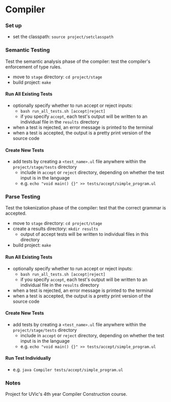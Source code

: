 # Compiler
### Set up
- set the classpath: `source project/setclasspath`

### Semantic Testing
Test the semantic analysis phase of the compiler: test the compiler's enforcement of type rules.
- move to `stage` directory: `cd project/stage`
- build project: `make`

#### Run All Existing Tests
- optionally specify whether to run accept or reject inputs:
  - `bash run_all_tests.sh [accept|reject]`
  - if you specify `accept`, each test's output will be written to an individual file in the `results` directory
- when a test is rejected, an error message is printed to the terminal
- when a test is accepted, the output is a pretty print version of the source code

#### Create New Tests
- add tests by creating a `<test_name>.ul` file anywhere within the `project/stage/tests` directory
  - include in `accept` or `reject` directory, depending on whether the test input is in the language
  - e.g. `echo "void main() {}" >> tests/accept/simple_program.ul`


### Parse Testing
Test the tokenization phase of the compiler: test that the correct grammar is accepted.
- move to `stage` directory: `cd project/stage`
- create a results directory: `mkdir results`
  - output of accept tests will be written to individual files in this directory
- build project: `make`

#### Run All Existing Tests
- optionally specify whether to run accept or reject inputs:
  - `bash run_all_tests.sh [accept|reject]`
  - if you specify `accept`, each test's output will be written to an individual file in the `results` directory
- when a test is rejected, an error message is printed to the terminal
- when a test is accepted, the output is a pretty print version of the source code

#### Create New Tests
- add tests by creating a `<test_name>.ul` file anywhere within the `project/stage/tests` directory
  - include in `accept` or `reject` directory, depending on whether the test input is in the language
  - e.g. `echo "void main() {}" >> tests/accept/simple_program.ul`

#### Run Test Individually
-  e.g. `java Compiler tests/accept/simple_program.ul`

### Notes
Project for UVic's 4th year Compiler Construction course.

